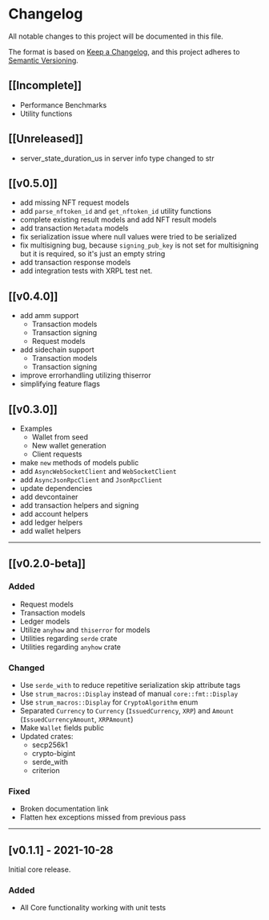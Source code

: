 # Changelog

All notable changes to this project will be documented in this file.

The format is based on [Keep a Changelog](https://keepachangelog.com/en/1.0.0/),
and this project adheres to [Semantic Versioning](https://semver.org/spec/v2.0.0.html).

## [[Incomplete]]

- Performance Benchmarks
- Utility functions

## [[Unreleased]]

- server_state_duration_us in server info type changed to str

## [[v0.5.0]]

- add missing NFT request models
- add `parse_nftoken_id` and `get_nftoken_id` utility functions
- complete existing result models and add NFT result models
- add transaction `Metadata` models
- fix serialization issue where null values were tried to be serialized
- fix multisigning bug, because `signing_pub_key` is not set for multisigning but it is required, so it's just an empty string
- add transaction response models
- add integration tests with XRPL test net.

## [[v0.4.0]]

- add amm support
  - Transaction models
  - Transaction signing
  - Request models
- add sidechain support
  - Transaction models
  - Transaction signing
- improve errorhandling utilizing thiserror
- simplifying feature flags

## [[v0.3.0]]

- Examples
  - Wallet from seed
  - New wallet generation
  - Client requests
- make `new` methods of models public
- add `AsyncWebSocketClient` and `WebSocketClient`
- add `AsyncJsonRpcClient` and `JsonRpcClient`
- update dependencies
- add devcontainer
- add transaction helpers and signing
- add account helpers
- add ledger helpers
- add wallet helpers

---

## [[v0.2.0-beta]]

### Added

- Request models
- Transaction models
- Ledger models
- Utilize `anyhow` and `thiserror` for models
- Utilities regarding `serde` crate
- Utilities regarding `anyhow` crate

### Changed

- Use `serde_with` to reduce repetitive serialization skip attribute tags
- Use `strum_macros::Display` instead of manual `core::fmt::Display`
- Use `strum_macros::Display` for `CryptoAlgorithm` enum
- Separated `Currency` to `Currency` (`IssuedCurrency`, `XRP`) and `Amount` (`IssuedCurrencyAmount`, `XRPAmount`)
- Make `Wallet` fields public
- Updated crates:
  - secp256k1
  - crypto-bigint
  - serde_with
  - criterion

### Fixed

- Broken documentation link
- Flatten hex exceptions missed from previous pass

---

## [v0.1.1] - 2021-10-28

Initial core release.

### Added

- All Core functionality working with unit tests
